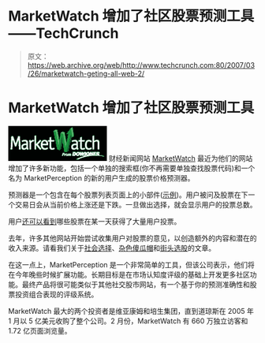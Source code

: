 # MarketWatch 增加了社区股票预测工具——TechCrunch

> 原文：<https://web.archive.org/web/http://www.techcrunch.com:80/2007/03/26/marketwatch-geting-all-web-2/>

# MarketWatch 增加了社区股票预测工具

[![marketwatchlogo.png](img/2871f45979ef1687910212efbedf737a.png)](https://web.archive.org/web/20220121115831/http://marketwatch.com/) 财经新闻网站 [MarketWatch](https://web.archive.org/web/20220121115831/http://marketwatch.com/) 最近为他们的网站增加了许多新功能，包括一个单独的搜索框(你不再需要单独查找股票代码)和一个名为 MarketPerception 的新的用户生成的股票价格预测器。

预测器是一个包含在每个股票列表页面上的小部件([示例](https://web.archive.org/web/20220121115831/http://www.marketwatch.com/quotes/goog))。用户被问及股票在下一个交易日会从当前价格上涨还是下跌。一旦做出选择，就会显示用户的投票总数。

用户[还可以看到](https://web.archive.org/web/20220121115831/http://www.marketwatch.com/MarketPerception/US/GOOG)哪些股票在某一天获得了大量用户投票。

去年，许多其他网站开始尝试收集用户对股票的意见，以创造额外的内容和潜在的收入来源。请看我们关于[社会选择](https://web.archive.org/web/20220121115831/http://www.beta.techcrunch.com/2006/08/21/socialpicks-enables-collaborative-investment-research/)、[杂色傻瓜帽](https://web.archive.org/web/20220121115831/http://www.beta.techcrunch.com/2006/10/05/caps-takes-wisdom-of-the-few-to-stock-picking/)和[街头选股](https://web.archive.org/web/20220121115831/http://www.beta.techcrunch.com/2007/01/03/stockpickr-in-deal-with-the-street-more-to-come/)的文章。

在这一点上，MarketPerception 是一个非常简单的工具，但该公司表示，他们将在今年晚些时候扩展功能。长期目标是在市场认知度评级的基础上开发更多社区功能。最终产品将很可能类似于其他社交股市网站，有一个基于你的预测准确性和股票投资组合表现的评级系统。

MarketWatch 最大的两个投资者是维亚康姆和培生集团，直到道琼斯在 2005 年 1 月以 5 亿美元收购了整个公司。2 月份，MarketWatch 有 660 万独立访客和 1.72 亿页面浏览量。